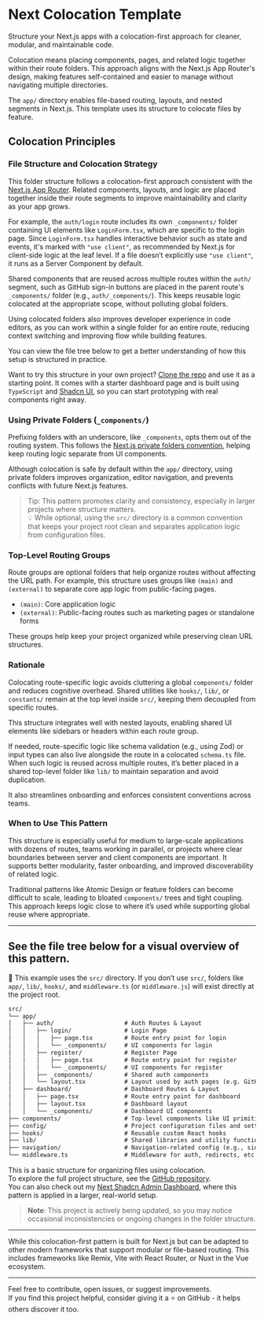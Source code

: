 # Next Colocation Template

Structure your Next.js apps with a colocation-first approach for cleaner, modular, and maintainable code.

Colocation means placing components, pages, and related logic together within their route folders. This approach aligns with the Next.js App Router's design, making features self-contained and easier to manage without navigating multiple directories.

The `app/` directory enables file-based routing, layouts, and nested segments in Next.js. This template uses its structure to colocate files by feature.

## Colocation Principles

### File Structure and Colocation Strategy

This folder structure follows a colocation-first approach consistent with the [Next.js App Router](https://nextjs.org/docs/app/building-your-application/routing). Related components, layouts, and logic are placed together inside their route segments to improve maintainability and clarity as your app grows.

For example, the `auth/login` route includes its own `_components/` folder containing UI elements like `LoginForm.tsx`, which are specific to the login page. Since `LoginForm.tsx` handles interactive behavior such as state and events, it's marked with `"use client"`, as recommended by Next.js for client-side logic at the leaf level. If a file doesn’t explicitly use `"use client"`, it runs as a Server Component by default.

Shared components that are reused across multiple routes within the `auth/` segment, such as GitHub sign-in buttons are placed in the parent route's `_components/` folder (e.g., `auth/_components/`). This keeps reusable logic colocated at the appropriate scope, without polluting global folders.

Using colocated folders also improves developer experience in code editors, as you can work within a single folder for an entire route, reducing context switching and improving flow while building features.

You can view the file tree below to get a better understanding of how this setup is structured in practice.

Want to try this structure in your own project? [Clone the repo](https://github.com/arhamkhnz/next-colocation-template) and use it as a starting point. It comes with a starter dashboard page and is built using `TypeScript` and [Shadcn UI](https://ui.shadcn.com), so you can start prototyping with real components right away.

### Using Private Folders (`_components/`)

Prefixing folders with an underscore, like `_components`, opts them out of the routing system. This follows the [Next.js private folders convention](https://nextjs.org/docs/app/getting-started/project-structure#private-folders), helping keep routing logic separate from UI components.

Although colocation is safe by default within the `app/` directory, using private folders improves organization, editor navigation, and prevents conflicts with future Next.js features.

> Tip: This pattern promotes clarity and consistency, especially in larger projects where structure matters.  
> 💡 While optional, using the `src/` directory is a common convention that keeps your project root clean and separates application logic from configuration files.

### Top-Level Routing Groups

Route groups are optional folders that help organize routes without affecting the URL path. For example, this structure uses groups like `(main)` and `(external)` to separate core app logic from public-facing pages.

- `(main)`: Core application logic
- `(external)`: Public-facing routes such as marketing pages or standalone forms

These groups help keep your project organized while preserving clean URL structures.

### Rationale

Colocating route-specific logic avoids cluttering a global `components/` folder and reduces cognitive overhead. Shared utilities like `hooks/`, `lib/`, or `constants/` remain at the top level inside `src/`, keeping them decoupled from specific routes.

This structure integrates well with nested layouts, enabling shared UI elements like sidebars or headers within each route group.

If needed, route-specific logic like schema validation (e.g., using Zod) or input types can also live alongside the route in a colocated `schema.ts` file. When such logic is reused across multiple routes, it’s better placed in a shared top-level folder like `lib/` to maintain separation and avoid duplication.

It also streamlines onboarding and enforces consistent conventions across teams.

### When to Use This Pattern

This structure is especially useful for medium to large-scale applications with dozens of routes, teams working in parallel, or projects where clear boundaries between server and client components are important. It supports better modularity, faster onboarding, and improved discoverability of related logic.

Traditional patterns like Atomic Design or feature folders can become difficult to scale, leading to bloated `components/` trees and tight coupling. This approach keeps logic close to where it’s used while supporting global reuse where appropriate.

---

## See the file tree below for a visual overview of this pattern.

📁 This example uses the `src/` directory. If you don’t use `src/`, folders like `app/`, `lib/`, `hooks/`, and `middleware.ts` (or `middleware.js`) will exist directly at the project root.


```txt
src/
└── app/
│   ├── auth/                    # Auth Routes & Layout
│   │   ├── login/               # Login Page
│   │   │   ├── page.tsx         # Route entry point for login
│   │   │   └── _components/     # UI components for login
│   │   ├── register/            # Register Page
│   │   │   ├── page.tsx         # Route entry point for register
│   │   │   └── _components/     # UI components for register
│   │   ├── _components/         # Shared auth components
│   │   └── layout.tsx           # Layout used by auth pages (e.g. GitHub sign-in)
│   ├── dashboard/               # Dashboard Routes & Layout
│   │   ├── page.tsx             # Route entry point for dashboard
│   │   ├── layout.tsx           # Dashboard layout
│   │   └── _components/         # Dashboard UI components
├── components/                  # Top-level components like UI primitives and layout elements
├── config/                      # Project configuration files and settings
├── hooks/                       # Reusable custom React hooks
├── lib/                         # Shared libraries and utility functions
├── navigation/                  # Navigation-related config (e.g., sidebar items)
└── middleware.ts                # Middleware for auth, redirects, etc.
```
This is a basic structure for organizing files using colocation.  
To explore the full project structure, see the [GitHub repository](https://github.com/arhamkhnz/next-colocation-template).  
You can also check out my [Next Shadcn Admin Dashboard](https://github.com/arhamkhnz/next-shadcn-admin-dashboard), where this pattern is applied in a larger, real-world setup.

> **Note**: This project is actively being updated, so you may notice occasional inconsistencies or ongoing changes in the folder structure.

---

While this colocation-first pattern is built for Next.js but can be adapted to other modern frameworks that support modular or file-based routing. This includes frameworks like Remix, Vite with React Router, or Nuxt in the Vue ecosystem.

---

Feel free to contribute, open issues, or suggest improvements.  
If you find this project helpful, consider giving it a ⭐ on GitHub - it helps others discover it too.
